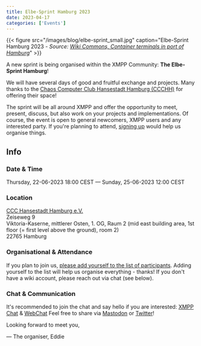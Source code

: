 ```yaml
---
title: Elbe-Sprint Hamburg 2023
date: 2023-04-17
categories: ['Events']
---
```


{{< figure src="/images/blog/elbe-sprint_small.jpg" caption="Elbe-Sprint Hamburg 2023 - _Source: [Wiki Commons, Container terminals in port of Hamburg](https://commons.wikimedia.org/wiki/Category:Container_terminals_in_port_of_Hamburg)_" >}}  

A new sprint is being organised within the XMPP Community: **The Elbe-Sprint Hamburg**!

We will have several days of good and fruitful exchange and projects. Many thanks to the [Chaos Computer Club Hansestadt Hamburg (CCCHH)](https://www.hamburg.ccc.de/) for offering their space!

The sprint will be all around XMPP and offer the opportunity to meet, present, discuss, but also work on your projects and implementations.
Of course, the event is open to general newcomers, XMPP users and any interested party. If you're planning to attend, [signing up](https://wiki.xmpp.org/web/Sprints/2023-06_Elbe-Sprint_Hamburg) would help us organise things.

## Info

### Date & Time

Thursday, 22-06-2023 18:00 CEST — Sunday, 25-06-2023 12:00 CEST

### Location

[CCC Hansestadt Hamburg e.V.](https://www.hamburg.ccc.de/#wegbeschreibung)  
Zeiseweg 9  
Viktoria-Kaserne, mittlerer Osten, 1. OG, Raum 2 (mid east building area, 1st floor (= first level above the ground), room 2)  
22765 Hamburg

### Organisational & Attendance

If you plan to join us, [please add yourself to the list of participants](https://wiki.xmpp.org/web/Sprints/2023-06_Elbe-Sprint_Hamburg).
Adding yourself to the list will help us organise everything - thanks! If you don't have a wiki account, please reach out via chat (see below).

### Chat & Communication

It's recommended to join the chat and say hello if you are interested: [XMPP Chat](xmpp:sprints@joinjabber.org?join) & [WebChat](https://chat.joinjabber.org/#/guest?join=sprints)
Feel free to share via [Mastodon](https://fosstodon.org/@xmpp/110214602731131770) or [Twitter](https://twitter.com/xmpp/status/1647968875877736451?cxt=HHwWhoC9-cK94d4tAAAA)!

Looking forward to meet you,

— The organiser, Eddie

